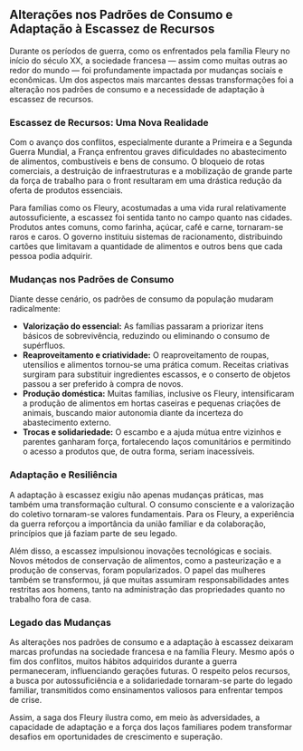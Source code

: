 ## Alterações nos Padrões de Consumo e Adaptação à Escassez de Recursos

Durante os períodos de guerra, como os enfrentados pela família Fleury no início do século XX, a sociedade francesa — assim como muitas outras ao redor do mundo — foi profundamente impactada por mudanças sociais e econômicas. Um dos aspectos mais marcantes dessas transformações foi a alteração nos padrões de consumo e a necessidade de adaptação à escassez de recursos.

### Escassez de Recursos: Uma Nova Realidade

Com o avanço dos conflitos, especialmente durante a Primeira e a Segunda Guerra Mundial, a França enfrentou graves dificuldades no abastecimento de alimentos, combustíveis e bens de consumo. O bloqueio de rotas comerciais, a destruição de infraestruturas e a mobilização de grande parte da força de trabalho para o front resultaram em uma drástica redução da oferta de produtos essenciais.

Para famílias como os Fleury, acostumadas a uma vida rural relativamente autossuficiente, a escassez foi sentida tanto no campo quanto nas cidades. Produtos antes comuns, como farinha, açúcar, café e carne, tornaram-se raros e caros. O governo instituiu sistemas de racionamento, distribuindo cartões que limitavam a quantidade de alimentos e outros bens que cada pessoa podia adquirir.

### Mudanças nos Padrões de Consumo

Diante desse cenário, os padrões de consumo da população mudaram radicalmente:

- **Valorização do essencial:** As famílias passaram a priorizar itens básicos de sobrevivência, reduzindo ou eliminando o consumo de supérfluos.
- **Reaproveitamento e criatividade:** O reaproveitamento de roupas, utensílios e alimentos tornou-se uma prática comum. Receitas criativas surgiram para substituir ingredientes escassos, e o conserto de objetos passou a ser preferido à compra de novos.
- **Produção doméstica:** Muitas famílias, inclusive os Fleury, intensificaram a produção de alimentos em hortas caseiras e pequenas criações de animais, buscando maior autonomia diante da incerteza do abastecimento externo.
- **Trocas e solidariedade:** O escambo e a ajuda mútua entre vizinhos e parentes ganharam força, fortalecendo laços comunitários e permitindo o acesso a produtos que, de outra forma, seriam inacessíveis.

### Adaptação e Resiliência

A adaptação à escassez exigiu não apenas mudanças práticas, mas também uma transformação cultural. O consumo consciente e a valorização do coletivo tornaram-se valores fundamentais. Para os Fleury, a experiência da guerra reforçou a importância da união familiar e da colaboração, princípios que já faziam parte de seu legado.

Além disso, a escassez impulsionou inovações tecnológicas e sociais. Novos métodos de conservação de alimentos, como a pasteurização e a produção de conservas, foram popularizados. O papel das mulheres também se transformou, já que muitas assumiram responsabilidades antes restritas aos homens, tanto na administração das propriedades quanto no trabalho fora de casa.

### Legado das Mudanças

As alterações nos padrões de consumo e a adaptação à escassez deixaram marcas profundas na sociedade francesa e na família Fleury. Mesmo após o fim dos conflitos, muitos hábitos adquiridos durante a guerra permaneceram, influenciando gerações futuras. O respeito pelos recursos, a busca por autossuficiência e a solidariedade tornaram-se parte do legado familiar, transmitidos como ensinamentos valiosos para enfrentar tempos de crise.

Assim, a saga dos Fleury ilustra como, em meio às adversidades, a capacidade de adaptação e a força dos laços familiares podem transformar desafios em oportunidades de crescimento e superação.